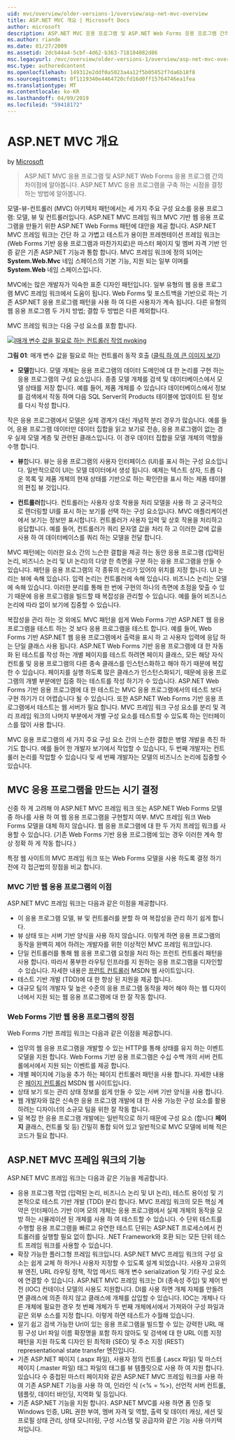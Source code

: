 ```yaml
---
uid: mvc/overview/older-versions-1/overview/asp-net-mvc-overview
title: ASP.NET MVC 개요 | Microsoft Docs
author: microsoft
description: ASP.NET MVC 응용 프로그램 및 ASP.NET Web Forms 응용 프로그램 간의 차이점에 알아봅니다. ASP.NET MVC 응용 프로그램을 구축 하는 시점을 결정 하는 방법에 알아봅니다.
ms.author: riande
ms.date: 01/27/2009
ms.assetid: 2dcb44a4-5cbf-4d62-b363-718104082d86
msc.legacyurl: /mvc/overview/older-versions-1/overview/asp-net-mvc-overview
msc.type: authoredcontent
ms.openlocfilehash: 149312e2ddf0a5023a4a12f5b05852f7da6b18f8
ms.sourcegitcommit: 0f1119340e4464720cfd16d0ff15764746ea1fea
ms.translationtype: MT
ms.contentlocale: ko-KR
ms.lasthandoff: 04/09/2019
ms.locfileid: "59418172"
---
```

# <a name="aspnet-mvc-overview"></a>ASP.NET MVC 개요

by [Microsoft](https://github.com/microsoft)

> ASP.NET MVC 응용 프로그램 및 ASP.NET Web Forms 응용 프로그램 간의 차이점에 알아봅니다. ASP.NET MVC 응용 프로그램을 구축 하는 시점을 결정 하는 방법에 알아봅니다.


모델-뷰-컨트롤러 (MVC) 아키텍처 패턴에서는 세 가지 주요 구성 요소를 응용 프로그램: 모델, 뷰 및 컨트롤러입니다. ASP.NET MVC 프레임 워크 MVC 기반 웹 응용 프로그램을 만들기 위한 ASP.NET Web Forms 패턴에 대안을 제공 합니다. ASP.NET MVC 프레임 워크는 간단 하 고 가볍고 테스트가 용이한 프레젠테이션 프레임 워크는 (Web Forms 기반 응용 프로그램과 마찬가지로)은 마스터 페이지 및 멤버 자격 기반 인증 같은 기존 ASP.NET 기능과 통합 합니다. MVC 프레임 워크에 정의 되어는 **System.Web.Mvc** 네임 스페이스의 기본 기능, 지원 되는 일부 이며를 **System.Web** 네임 스페이스입니다.   
  
MVC에는 많은 개발자가 익숙한 표준 디자인 패턴입니다. 일부 유형의 웹 응용 프로그램 MVC 프레임 워크에서 도움이 됩니다. Web Forms 및 포스트백을 기반으로 하는 기존 ASP.NET 응용 프로그램 패턴을 사용 하 여 다른 사용자가 계속 됩니다. 다른 유형의 웹 응용 프로그램 두 가지 방법; 결합 두 방법은 다른 제외합니다.   
  
MVC 프레임 워크는 다음 구성 요소를 포함 합니다.


[![I매개 변수 값을 필요로 하는 컨트롤러 작업 nvoking](asp-net-mvc-overview/_static/image1.jpg)](asp-net-mvc-overview/_static/image1.png)

**그림 01**: 매개 변수 값을 필요로 하는 컨트롤러 동작 호출 ([클릭 하 여 큰 이미지 보기](asp-net-mvc-overview/_static/image2.png))


- **모델**합니다. 모델 개체는 응용 프로그램의 데이터 도메인에 대 한 논리를 구현 하는 응용 프로그램의 구성 요소입니다. 종종 모델 개체를 검색 및 데이터베이스에서 모델 상태를 저장 합니다. 예를 들어, 제품 개체를 수 있습니다 데이터베이스에서 정보를 검색에서 작동 하며 다음 SQL Server의 Products 테이블에 업데이트 된 정보를 다시 작성 합니다.

작은 응용 프로그램에서 모델은 실제 경계가 대신 개념적 분리 경우가 많습니다. 예를 들어, 응용 프로그램 데이터만 데이터 집합을 읽고 보기로 전송, 응용 프로그램이 없는 경우 실제 모델 계층 및 관련된 클래스입니다. 이 경우 데이터 집합을 모델 개체의 역할을 수행 합니다.

- **뷰**합니다. 뷰는 응용 프로그램의 사용자 인터페이스 (UI)를 표시 하는 구성 요소입니다. 일반적으로이 UI는 모델 데이터에서 생성 됩니다. 예제는 텍스트 상자, 드롭 다운 목록 및 제품 개체의 현재 상태를 기반으로 하는 확인란을 표시 하는 제품 테이블의 편집 뷰 것입니다.

- **컨트롤러**합니다. 컨트롤러는 사용자 상호 작용을 처리 모델을 사용 하 고 궁극적으로 렌더링할 UI를 표시 하는 보기를 선택 하는 구성 요소입니다. MVC 애플리케이션에서 보기는 정보만 표시합니다. 컨트롤러가 사용자 입력 및 상호 작용을 처리하고 응답합니다. 예를 들어, 컨트롤러가 쿼리 문자열 값을 처리 하 고 이러한 값에 값을 사용 하 여 데이터베이스를 쿼리 하는 모델을 전달 합니다.

MVC 패턴에는 이러한 요소 간의 느슨한 결합을 제공 하는 동안 응용 프로그램 (입력된 논리, 비즈니스 논리 및 UI 논리)의 다양 한 측면을 구분 하는 응용 프로그램을 만들 수 있습니다. 패턴을 응용 프로그램의 각 종류의 논리가 있어야 위치를 지정 합니다. UI 논리는 뷰에 속해 있습니다. 입력 논리는 컨트롤러에 속해 있습니다. 비즈니스 논리는 모델에 속해 있습니다. 이러한 분리를 통해 한 번에 구현의 하나의 측면에 초점을 맞출 수 있기 때문에 응용 프로그램을 빌드할 때 복잡성을 관리할 수 있습니다. 예를 들어 비즈니스 논리에 따라 없이 보기에 집중할 수 있습니다.   
  
복잡성을 관리 하는 것 외에도 MVC 패턴을 쉽게 Web Forms 기반 ASP.NET 웹 응용 프로그램을 테스트 하는 것 보다 응용 프로그램을 테스트 합니다. 예를 들어, Web Forms 기반 ASP.NET 웹 응용 프로그램에서 출력을 표시 하 고 사용자 입력에 응답 하는 단일 클래스 사용 됩니다. ASP.NET Web Forms 기반 응용 프로그램에 대 한 자동화 된 테스트를 작성 하는 개별 페이지를 테스트 하려면 페이지 클래스, 모든 해당 자식 컨트롤 및 응용 프로그램의 다른 종속 클래스를 인스턴스화하고 해야 하기 때문에 복잡 한 수 있습니다. 페이지를 실행 하도록 많은 클래스가 인스턴스화되기, 때문에 응용 프로그램의 개별 부분에만 집중 하는 테스트를 작성 하기가 수 있습니다. ASP.NET Web Forms 기반 응용 프로그램에 대 한 테스트는 MVC 응용 프로그램에서의 테스트 보다 구현 하기가 더 어렵습니다 될 수 있습니다. 또한 ASP.NET Web Forms 기반 응용 프로그램에서 테스트는 웹 서버가 필요 합니다. MVC 프레임 워크 구성 요소를 분리 및 격리 프레임 워크의 나머지 부분에서 개별 구성 요소를 테스트할 수 있도록 하는 인터페이스를 많이 사용 합니다.   
  
MVC 응용 프로그램의 세 가지 주요 구성 요소 간의 느슨한 결합은 병렬 개발을 촉진 하기도 합니다. 예를 들어 한 개발자 보기에서 작업할 수 있습니다, 두 번째 개발자는 컨트롤러 논리를 작업할 수 있습니다 및 세 번째 개발자는 모델의 비즈니스 논리에 집중할 수 있습니다.

## <a name="deciding-when-to-create-an-mvc-application"></a>MVC 응용 프로그램을 만드는 시기 결정

신중 하 게 고려해 야 ASP.NET MVC 프레임 워크 또는 ASP.NET Web Forms 모델 중 하나를 사용 하 여 웹 응용 프로그램을 구현할지 여부. MVC 프레임 워크 Web Forms 모델을 대체 하지 않습니다. 웹 응용 프로그램에 대 한 두 가지 프레임 워크를 사용할 수 있습니다. (기존 Web Forms 기반 응용 프로그램에 있는 경우 이러한 계속 항상 정확 하 게 작동 합니다.)   
  
특정 웹 사이트의 MVC 프레임 워크 또는 Web Forms 모델을 사용 하도록 결정 하기 전에 각 접근법의 장점을 비교 합니다.

### <a name="advantages-of-an-mvc-based-web-application"></a>MVC 기반 웹 응용 프로그램의 이점

ASP.NET MVC 프레임 워크는 다음과 같은 이점을 제공합니다.

- 이 응용 프로그램 모델, 뷰 및 컨트롤러를 분할 하 여 복잡성을 관리 하기 쉽게 합니다.
- 뷰 상태 또는 서버 기반 양식을 사용 하지 않습니다. 이렇게 하면 응용 프로그램의 동작을 완벽히 제어 하려는 개발자를 위한 이상적인 MVC 프레임 워크입니다.
- 단일 컨트롤러를 통해 웹 응용 프로그램 요청을 처리 하는 프런트 컨트롤러 패턴을 사용 합니다. 따라서 풍부한 라우팅 인프라를 지 원하는 응용 프로그램을 디자인할 수 있습니다. 자세한 내용은 [프런트 컨트롤러](https://go.microsoft.com/fwlink/?LinkId=106357 "프런트 컨트롤러") MSDN 웹 사이트입니다.
- 테스트 기반 개발 (TDD)에 대 한 향상 된 지원을 제공 합니다.
- 대규모 팀의 개발자 및 높은 수준의 응용 프로그램 동작을 제어 해야 하는 웹 디자이너에서 지원 되는 웹 응용 프로그램에 대 한 잘 작동 합니다.

### <a name="advantages-of-a-web-forms-based-web-application"></a>Web Forms 기반 웹 응용 프로그램의 장점

Web Forms 기반 프레임 워크는 다음과 같은 이점을 제공합니다.

- 업무의 웹 응용 프로그램을 개발할 수 있는 HTTP를 통해 상태를 유지 하는 이벤트 모델을 지원 합니다. Web Forms 기반 응용 프로그램은 수십 수백 개의 서버 컨트롤에서에서 지원 되는 이벤트를 제공 합니다.
- 개별 페이지에 기능을 추가 하는 페이지 컨트롤러 패턴을 사용 합니다. 자세한 내용은 [페이지 컨트롤러](https://go.microsoft.com/fwlink/?LinkId=106359 "페이지 컨트롤러") MSDN 웹 사이트입니다.
- 상태 보기 또는 관리 상태 정보를 쉽게 만들 수 있는 서버 기반 양식을 사용 합니다.
- 웹 개발자와 많은 신속한 응용 프로그램 개발에 대 한 사용 가능한 구성 요소를 활용 하려는 디자이너의 소규모 팀을 위한 잘 작동 합니다.
- 덜 복잡 한 응용 프로그램 개발에는 일반적으로 하기 때문에 구성 요소 (합니다 **페이지** 클래스, 컨트롤 및 등) 긴밀히 통합 되어 있고 일반적으로 MVC 모델에 비해 적은 코드가 필요 합니다.

## <a name="features-of-the-aspnet-mvc-framework"></a>ASP.NET MVC 프레임 워크의 기능

ASP.NET MVC 프레임 워크는 다음과 같은 기능을 제공합니다.

- 응용 프로그램 작업 (입력된 논리, 비즈니스 논리 및 UI 논리), 테스트 용이성 및 기본적으로 테스트 기반 개발 (TDD) 분리 합니다. MVC 프레임 워크의 모든 핵심 계약은 인터페이스 기반 이며 모의 개체는 응용 프로그램에서 실제 개체의 동작을 모방 하는 시뮬레이션 된 개체를 사용 하 여 테스트할 수 있습니다. 수 단위 테스트를 수행할 응용 프로그램을 빠르고 유연한 테스트 단위는 ASP.NET 프로세스에서 컨트롤러를 실행할 필요 없이 합니다. .NET Framework와 호환 되는 모든 단위 테스트 프레임 워크를 사용할 수 있습니다.
- 확장 가능한 플러그형 프레임 워크입니다. ASP.NET MVC 프레임 워크의 구성 요소는 쉽게 교체 하 하거나 사용자 지정할 수 있도록 설계 되었습니다. 사용자 고유의 뷰 엔진, URL 라우팅 정책, 작업 메서드 매개 변수 serialization 및 기타 구성 요소에 연결할 수 있습니다. ASP.NET MVC 프레임 워크는 DI (종속성 주입) 및 제어 반전 (IOC) 컨테이너 모델의 사용도 지원합니다. DI를 사용 하면 개체 자체를 만들려면 클래스에 의존 하지 않고 클래스에 개체를 삽입할 수 있습니다. IOC는 개체나 다른 개체에 필요한 경우 첫 번째 개체가 두 번째 개체에서에서 가져와야 구성 파일과 같은 외부 소스를 지정 합니다. 이렇게 하면 테스트가 수월해 있습니다.
- 알기 쉽고 검색 가능한 Url이 있는 응용 프로그램을 빌드할 수 있는 강력한 URL 매핑 구성 Url 파일 이름 확장명을 포함 하지 않아도 및 검색에 대 한 URL 이름 지정 패턴을 지원 하도록 디자인 된 최적화 (SEO) 및 주소 지정 (REST) representational state transfer 엔진입니다.
- 기존 ASP.NET 페이지 (.aspx 파일), 사용자 정의 컨트롤 (.ascx 파일) 및 마스터 페이지 (.master 파일) 태그 파일의 태그를 뷰 템플릿으로 사용 하 여 지원 합니다. 있습니다 수 중첩된 마스터 페이지와 같은 ASP.NET MVC 프레임 워크를 사용 하 여 기존 ASP.NET 기능을 사용 하 여, 인라인 식 (&lt;% = %&gt;), 선언적 서버 컨트롤, 템플릿, 데이터 바인딩, 지역화 및 등입니다.
- 기존 ASP.NET 기능을 지원 합니다. ASP.NET MVC를 사용 하면 폼 인증 및 Windows 인증, URL 권한 부여, 멤버 자격 및 역할, 출력 및 데이터 캐싱, 세션 및 프로필 상태 관리, 상태 모니터링, 구성 시스템 및 공급자와 같은 기능 사용 아키텍처입니다.
